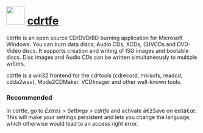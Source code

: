 ﻿# <img src="https://cdn.rawgit.com/chocolatey/chocolatey-coreteampackages/edba4a5849ff756e767cba86641bea97ff5721fe/icons/cdrtfe.png" width="48" height="48"/> [cdrtfe](https://chocolatey.org/packages/cdrtfe)


cdrtfe is an open source CD/DVD/BD burning application for Microsoft Windows. You can burn data discs, Audio CDs, XCDs, (S)VCDs and DVD-Video discs. It supports creation and writing of ISO images and bootable discs. Disc images and Audio CDs can be written simultaneously to multiple writers.

cdrtfe is a win32 frontend for the cdrtools (cdrecord, mkisofs, readcd, cdda2wav), Mode2CDMaker, VCDImager and other well-known tools.

### Recommended

In cdrtfe, go to *Extras > Settings > cdrtfe* and activate â€žSave on exitâ€œ. This will make your settings persistent and lets you change the language, which otherwise would lead to an access right error.


